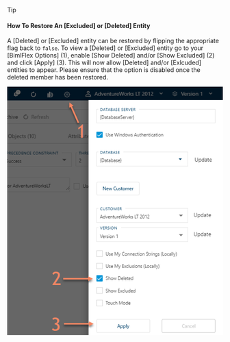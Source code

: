 >[!TIP]
>
> #### How To Restore An [Excluded] or [Deleted] Entity
>
> A [Deleted] or [Excluded] entity can be restored by flipping the appropriate flag back to `false`.  To view a [Deleted] or [Excluded] entity go to your [BimlFlex Options] (1), enable [Show Deleted] and/or [Show Excluded] (2) and click [Apply] (3).  This will now allow [Deleted] and/or [Exlcuded] entities to appear.  Please ensure that the option is disabled once the deleted member has been restored.  
>
> ![Enabled Deleted Entities](images/bimlflex-app-options-show-deleted.png "Enabled Deleted Entities")